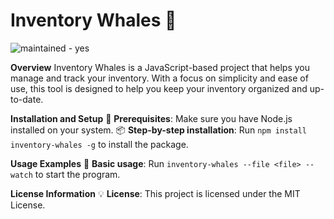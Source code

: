 # Inventory Whales 🐳

![maintained - yes](https://img.shields.io/badge/maintained-yes-green)

**Overview**
Inventory Whales is a JavaScript-based project that helps you manage and track your inventory. With a focus on simplicity and ease of use, this tool is designed to help you keep your inventory organized and up-to-date.

**Installation and Setup**
🔧 **Prerequisites**: Make sure you have Node.js installed on your system.
📦 **Step-by-step installation**: Run `npm install inventory-whales -g` to install the package.

**Usage Examples**
📝 **Basic usage**: Run `inventory-whales --file <file> --watch` to start the program.

**License Information**
💡 **License**: This project is licensed under the MIT License.

